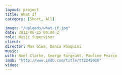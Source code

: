 ```yaml
---
layout: project
title: What If
category: [Short, All]

image: "/uploads/what-if.jpg"
date: 2012-06-25 00:00 Z
role: Music Supervisor
client: 
director: Max Giwa, Dania Pasquini
music: 
with: Noel Clarke, George Sargeant, Pauline Pearce
imdb: "http://www.imdb.com/title/tt2245916"
video: 
---
```



